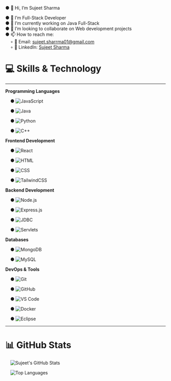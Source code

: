 ● 👋 Hi, I’m Sujeet Sharma

● 👀 I’m Full-Stack Developer  
● 🌱 I’m currently working on Java Full-Stack  
● 💞️ I’m looking to collaborate on Web development projects  
● 📫 How to reach me:  
&nbsp;&nbsp;&nbsp;&nbsp;∘ 📧 Email: sujeet.sharrma01@gmail.com  
&nbsp;&nbsp;&nbsp;&nbsp;∘ 💬 LinkedIn: [Sujeet Sharma](https://www.linkedin.com/in/sujeet-sharma-19a306237/)

# 💻 Skills & Technology
---
**Programming Languages** 

&nbsp;&nbsp;&nbsp;&nbsp;● ![JavaScript](https://img.shields.io/badge/JavaScript-white?style=flat&logo=javascript&logoColor=yellow&bgColor=white) 

&nbsp;&nbsp;&nbsp;&nbsp;● ![Java](https://img.shields.io/badge/Java-white?style=flat&logo=java&logoColor=red&bgColor=white)

&nbsp;&nbsp;&nbsp;&nbsp;● ![Python](https://img.shields.io/badge/Python-white?style=flat&logo=python&logoColor=blue&bgColor=white)

&nbsp;&nbsp;&nbsp;&nbsp;● ![C++](https://img.shields.io/badge/C%2B%2B-white?style=flat&logo=cplusplus&logoColor=blue&bgColor=white)



__Frontend Development__

&nbsp;&nbsp;&nbsp;&nbsp;● ![React](https://img.shields.io/badge/React-white?style=flat&logo=react&logoColor=blue&bgColor=white)

&nbsp;&nbsp;&nbsp;&nbsp;● ![HTML](https://img.shields.io/badge/HTML-white?style=flat&logo=html5&logoColor=orange&bgColor=white)

&nbsp;&nbsp;&nbsp;&nbsp;● ![CSS](https://img.shields.io/badge/CSS-white?style=flat&logo=css3&logoColor=blue&bgColor=white)

&nbsp;&nbsp;&nbsp;&nbsp;● ![TailwindCSS](https://img.shields.io/badge/TailwindCSS-white?style=flat&logo=tailwindcss&logoColor=38b2ac&bgColor=white)

__Backend Development__

&nbsp;&nbsp;&nbsp;&nbsp;● ![Node.js](https://img.shields.io/badge/Node.js-white?style=flat&logo=node.js&logoColor=green&bgColor=white)

&nbsp;&nbsp;&nbsp;&nbsp;● ![Express.js](https://img.shields.io/badge/Express.js-white?style=flat&logo=express&logoColor=black&bgColor=white)

&nbsp;&nbsp;&nbsp;&nbsp;● ![JDBC](https://img.shields.io/badge/JDBC-white?style=flat&logo=java&logoColor=red&bgColor=white)

&nbsp;&nbsp;&nbsp;&nbsp;● ![Servlets](https://img.shields.io/badge/Servlets-white?style=flat&logo=java&logoColor=red&bgColor=white)

__Databases__

&nbsp;&nbsp;&nbsp;&nbsp;● ![MongoDB](https://img.shields.io/badge/MongoDB-white?style=flat&logo=mongodb&logoColor=47A248&bgColor=white)

&nbsp;&nbsp;&nbsp;&nbsp;● ![MySQL](https://img.shields.io/badge/MySQL-white?style=flat&logo=mysql&logoColor=4479A1&bgColor=white)

__DevOps & Tools__

&nbsp;&nbsp;&nbsp;&nbsp;● ![Git](https://img.shields.io/badge/Git-white?style=flat&logo=git&logoColor=F05032&bgColor=white)

&nbsp;&nbsp;&nbsp;&nbsp;● ![GitHub](https://img.shields.io/badge/GitHub-white?style=flat&logo=github&logoColor=white&bgColor=black)

&nbsp;&nbsp;&nbsp;&nbsp;● ![VS Code](https://img.shields.io/badge/VS%20Code-white?style=flat&logo=visualstudiocode&logoColor=007ACC&bgColor=white)

&nbsp;&nbsp;&nbsp;&nbsp;● ![Docker](https://img.shields.io/badge/Docker-white?style=flat&logo=docker&logoColor=white&bgColor=2496ED)

&nbsp;&nbsp;&nbsp;&nbsp;● ![Eclipse](https://img.shields.io/badge/Eclipse-white?style=flat&logo=eclipse&logoColor=2C2255&bgColor=white)

---

# 📊 GitHub Stats

&nbsp;&nbsp;&nbsp;&nbsp;![Sujeet's GitHub Stats](https://github-readme-stats.vercel.app/api?username=Sujeet-sharma786&show_icons=true&count_private=true&hide_title=true&hide=prs)

&nbsp;&nbsp;&nbsp;&nbsp;![Top Languages](https://github-readme-stats.vercel.app/api/top-langs/?username=Sujeet-sharma786&layout=compact&theme=dark)







